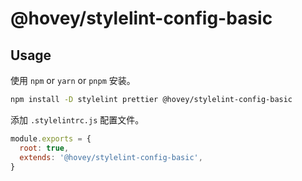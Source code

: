 # @hovey/stylelint-config-basic

## Usage

使用 `npm` or `yarn` or `pnpm` 安装。

```sh
npm install -D stylelint prettier @hovey/stylelint-config-basic
```

添加 `.stylelintrc.js` 配置文件。

```js
module.exports = {
  root: true,
  extends: '@hovey/stylelint-config-basic',
}
```
